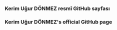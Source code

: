 ### Kerim Uğur DÖNMEZ resmî GitHub sayfası
### Kerim Uğur DÖNMEZ's official GitHub page


<!--
**kerimugurdonmez/kerimugurdonmez** is a ✨ _special_ ✨ repository because its `README.md` (this file) appears on your GitHub profile.

Here are some ideas to get you started:

- 🔭 I’m currently working on ...
- Is your code used directly as an executable or are you licensing a library (your code will be linked)? ...
- 👯 I’m looking to collaborate on ...
- 🌱 I’m currently learning ...
- 🤔 I’m looking for help with ...
- 💬 Ask me about ...
- 📫 How to reach me: ...
- 😄 Pronouns: ...
- ⚡ Fun fact: ...
-->
